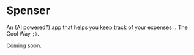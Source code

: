 # Spenser

An (AI powered?) app that helps you keep track of your expenses .. The Cool Way `;)`.

Coming soon.

